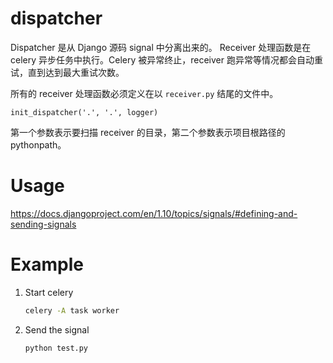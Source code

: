 # dispatcher
Dispatcher 是从 Django 源码 signal 中分离出来的。 Receiver 处理函数是在 celery 异步任务中执行。Celery 被异常终止，receiver 跑异常等情况都会自动重试，直到达到最大重试次数。

所有的 receiver 处理函数必须定义在以 `receiver.py` 结尾的文件中。

```
init_dispatcher('.', '.', logger)
```

第一个参数表示要扫描 receiver 的目录，第二个参数表示项目根路径的 pythonpath。

# Usage
https://docs.djangoproject.com/en/1.10/topics/signals/#defining-and-sending-signals

# Example
1. Start celery
    
    ```bash
    celery -A task worker
    ```

2. Send the signal

    ```bash
    python test.py
    ```


